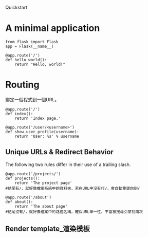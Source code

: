Quickstart

# A minimal application
```
from flask import Flask
app = Flask(__name__)

@app.route('/')
def hello_world():
    return "Hello, world!"
```

# Routing
綁定一個程式到一個URL。
```
@app.route('/')
def index():
    return 'Index page.'
```

```
@app.route('/user/<username>')
def show_user_profile(username):
    return 'User: %s' % username
```
## Unique URLs & Redirect Behavior
The following two rules differ in their use of a trailing slash.
```
@app.route('/projects/')
def projects():
    return 'The project page'
#結尾有/，就好像檔案系統中的資料夾，若在URL中沒有打/，會自動重導向到/
```
```
@app.route('/about')
def about():
    return 'The about page'
#結尾沒有/，就好像檔案中的路徑名稱，確保URL單一性、不會被搜尋引擎找兩次
```
## Render template_渲染模板


